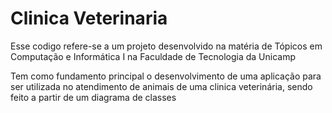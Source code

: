 <h1>Clinica Veterinaria</h1>
<p>Esse codigo refere-se a um projeto desenvolvido na matéria de Tópicos em Computação e Informática I na Faculdade de Tecnologia da Unicamp</p>
<p>Tem como fundamento principal o desenvolvimento de uma aplicação para ser utilizada no atendimento de animais de uma clinica veterinária, sendo feito a partir de um diagrama de classes</p>